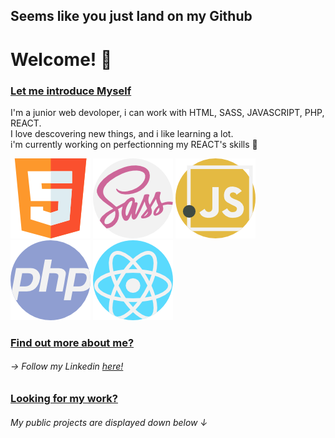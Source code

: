 ## Seems like you just land on my  __Github__
# Welcome! 👋

### <ins> Let me introduce Myself </ins>
I'm a junior web devoloper, i can work with HTML, SASS, JAVASCRIPT, PHP, REACT.  
I love descovering new things, and i like learning a lot.  
i'm currently working on perfectionning my REACT's skills  :muscle:  

![](Images/html5.png)
![](Images/sass.png)
![](Images/javascript.png)
![](Images/php.png)
![](Images/react.png)

### <ins>Find out more about me?</ins>  
###### &#8594; Follow my Linkedin [here!](https://www.linkedin.com/in/austin-benard/)  

### <ins>Looking for my work?</ins>  
###### My public projects are displayed down below &#8595;


